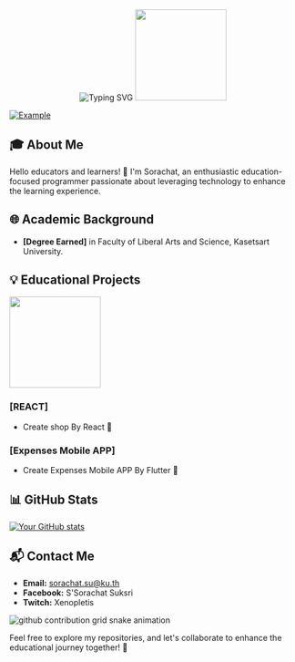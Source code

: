 <div class="container">
   <div class="row">
      <!-- https://readme-typing-svg.herokuapp.com/demo/ -->
      <div class="rows" align="center">
         <img src="https://readme-typing-svg.herokuapp.com?font=Source+Code+Pro&weight=400&size=50&duration=850&color=01579B&center=true&vCenter=true&multiline=true&width=1000&height=150&lines=Hello+There;Welcome+To+My+Github" alt="Typing SVG" />
         <img src="https://user-images.githubusercontent.com/74038190/216655859-f66df97b-6767-4ab2-b6f4-a9cba3ff3591.gif" width="160" />
      </div>   
     
   </div>
  
  

[![Example](https://github-stats-alpha.vercel.app/api?username=5orachat "Example")](https://github-stats-alpha.vercel.app/api?username=5orachat "Example")

## 🎓 About Me

Hello educators and learners! 👋 I'm Sorachat, an enthusiastic education-focused programmer passionate about leveraging technology to enhance the learning experience. 


## 🌐 Academic Background

- **[Degree Earned]** in Faculty of Liberal Arts and Science, Kasetsart University.


## 💡 Educational Projects

<img src="https://www.hackerrank.com/certificates/iframe/9cfd511260f6" width="160" />

### [REACT]

- Create shop By React 🛒

### [Expenses Mobile APP]

- Create Expenses Mobile APP By Flutter 💸


## 📊 GitHub Stats

[![Your GitHub stats](https://github-readme-stats.vercel.app/api?username=YourGitHubUsername&show_icons=true&hide=contribs,prs&theme=radical)](https://github.com/YourGitHubUsername)

## 📬 Contact Me

- **Email:** sorachat.su@ku.th
- **Facebook:** S'Sorachat Suksri
- **Twitch:** Xenopletis

<picture>
  <source media="(prefers-color-scheme: dark)" srcset="https://getlost01.github.io/github-snake.github.io/github-contribution-grid-snake-dark.svg">
  <source media="(prefers-color-scheme: light)" srcset="https://getlost01.github.io/github-snake.github.io/github-contribution-grid-snake.svg">
  <img alt="github contribution grid snake animation" src="https://getlost01.github.io/github-snake.github.io/github-contribution-grid-snake.svg">
</picture>


Feel free to explore my repositories, and let's collaborate to enhance the educational journey together! 🌟
